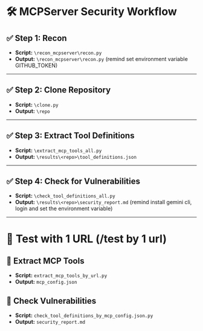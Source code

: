 # 🛠️ MCPServer Security Workflow

## ✅ Step 1: Recon
- **Script:** `\recon_mcpserver\recon.py`  
- **Output:** `\recon_mcpserver\recon.py`
(remind set environment variable GITHUB_TOKEN)
---

## ✅ Step 2: Clone Repository
- **Script:** `\clone.py`  
- **Output:** `\repo`

---

## ✅ Step 3: Extract Tool Definitions
- **Script:** `\extract_mcp_tools_all.py`  
- **Output:** `\results\<repo>\tool_definitions.json`

---

## ✅ Step 4: Check for Vulnerabilities
- **Script:** `\check_tool_definitions_all.py`  
- **Output:** `\results\<repo>\security_report.md`
(remind install gemini cli, login and set the environment variable)
---

# 🧪 Test with 1 URL (/test by 1 url)
## 🔹 Extract MCP Tools
- **Script:** `extract_mcp_tools_by_url.py`  
- **Output:** `mcp_config.json`

## 🔹 Check Vulnerabilities
- **Script:** `check_tool_definitions_by_mcp_config.json.py`  
- **Output:** `security_report.md`

